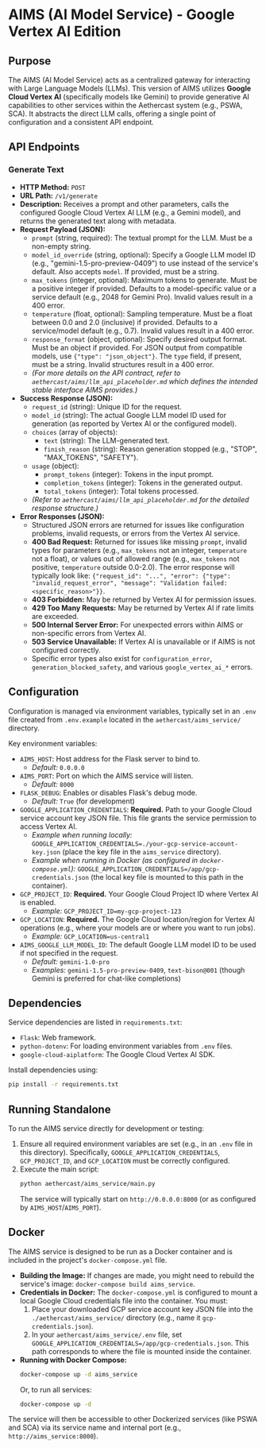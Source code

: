 # AIMS (AI Model Service) - Google Vertex AI Edition

## Purpose

The AIMS (AI Model Service) acts as a centralized gateway for interacting with Large Language Models (LLMs). This version of AIMS utilizes **Google Cloud Vertex AI** (specifically models like Gemini) to provide generative AI capabilities to other services within the Aethercast system (e.g., PSWA, SCA). It abstracts the direct LLM calls, offering a single point of configuration and a consistent API endpoint.

## API Endpoints

### Generate Text

-   **HTTP Method:** `POST`
-   **URL Path:** `/v1/generate`
-   **Description:** Receives a prompt and other parameters, calls the configured Google Cloud Vertex AI LLM (e.g., a Gemini model), and returns the generated text along with metadata.
-   **Request Payload (JSON):**
    *   `prompt` (string, required): The textual prompt for the LLM. Must be a non-empty string.
    *   `model_id_override` (string, optional): Specify a Google LLM model ID (e.g., "gemini-1.5-pro-preview-0409") to use instead of the service's default. Also accepts `model`. If provided, must be a string.
    *   `max_tokens` (integer, optional): Maximum tokens to generate. Must be a positive integer if provided. Defaults to a model-specific value or a service default (e.g., 2048 for Gemini Pro). Invalid values result in a 400 error.
    *   `temperature` (float, optional): Sampling temperature. Must be a float between 0.0 and 2.0 (inclusive) if provided. Defaults to a service/model default (e.g., 0.7). Invalid values result in a 400 error.
    *   `response_format` (object, optional): Specify desired output format. Must be an object if provided. For JSON output from compatible models, use `{"type": "json_object"}`. The `type` field, if present, must be a string. Invalid structures result in a 400 error.
    *   *(For more details on the API contract, refer to `aethercast/aims/llm_api_placeholder.md` which defines the intended stable interface AIMS provides.)*
-   **Success Response (JSON):**
    *   `request_id` (string): Unique ID for the request.
    *   `model_id` (string): The actual Google LLM model ID used for generation (as reported by Vertex AI or the configured model).
    *   `choices` (array of objects):
        *   `text` (string): The LLM-generated text.
        *   `finish_reason` (string): Reason generation stopped (e.g., "STOP", "MAX_TOKENS", "SAFETY").
    *   `usage` (object):
        *   `prompt_tokens` (integer): Tokens in the input prompt.
        *   `completion_tokens` (integer): Tokens in the generated output.
        *   `total_tokens` (integer): Total tokens processed.
    *   *(Refer to `aethercast/aims/llm_api_placeholder.md` for the detailed response structure.)*
-   **Error Responses (JSON):**
    *   Structured JSON errors are returned for issues like configuration problems, invalid requests, or errors from the Vertex AI service.
    *   **400 Bad Request:** Returned for issues like missing `prompt`, invalid types for parameters (e.g., `max_tokens` not an integer, `temperature` not a float), or values out of allowed range (e.g., `max_tokens` not positive, `temperature` outside 0.0-2.0). The error response will typically look like: `{"request_id": "...", "error": {"type": "invalid_request_error", "message": "Validation failed: <specific_reason>"}}`.
    *   **403 Forbidden:** May be returned by Vertex AI for permission issues.
    *   **429 Too Many Requests:** May be returned by Vertex AI if rate limits are exceeded.
    *   **500 Internal Server Error:** For unexpected errors within AIMS or non-specific errors from Vertex AI.
    *   **503 Service Unavailable:** If Vertex AI is unavailable or if AIMS is not configured correctly.
    *   Specific error types also exist for `configuration_error`, `generation_blocked_safety`, and various `google_vertex_ai_*` errors.

## Configuration

Configuration is managed via environment variables, typically set in an `.env` file created from `.env.example` located in the `aethercast/aims_service/` directory.

Key environment variables:

-   `AIMS_HOST`: Host address for the Flask server to bind to.
    -   *Default:* `0.0.0.0`
-   `AIMS_PORT`: Port on which the AIMS service will listen.
    -   *Default:* `8000`
-   `FLASK_DEBUG`: Enables or disables Flask's debug mode.
    -   *Default:* `True` (for development)
-   `GOOGLE_APPLICATION_CREDENTIALS`: **Required.** Path to your Google Cloud service account key JSON file. This file grants the service permission to access Vertex AI.
    -   *Example when running locally:* `GOOGLE_APPLICATION_CREDENTIALS=./your-gcp-service-account-key.json` (place the key file in the `aims_service` directory).
    -   *Example when running in Docker (as configured in `docker-compose.yml`):* `GOOGLE_APPLICATION_CREDENTIALS=/app/gcp-credentials.json` (the local key file is mounted to this path in the container).
-   `GCP_PROJECT_ID`: **Required.** Your Google Cloud Project ID where Vertex AI is enabled.
    -   *Example:* `GCP_PROJECT_ID=my-gcp-project-123`
-   `GCP_LOCATION`: **Required.** The Google Cloud location/region for Vertex AI operations (e.g., where your models are or where you want to run jobs).
    -   *Example:* `GCP_LOCATION=us-central1`
-   `AIMS_GOOGLE_LLM_MODEL_ID`: The default Google LLM model ID to be used if not specified in the request.
    -   *Default:* `gemini-1.0-pro`
    -   *Examples:* `gemini-1.5-pro-preview-0409`, `text-bison@001` (though Gemini is preferred for chat-like completions)

## Dependencies

Service dependencies are listed in `requirements.txt`:
-   `Flask`: Web framework.
-   `python-dotenv`: For loading environment variables from `.env` files.
-   `google-cloud-aiplatform`: The Google Cloud Vertex AI SDK.

Install dependencies using:
```bash
pip install -r requirements.txt
```

## Running Standalone

To run the AIMS service directly for development or testing:

1.  Ensure all required environment variables are set (e.g., in an `.env` file in this directory). Specifically, `GOOGLE_APPLICATION_CREDENTIALS`, `GCP_PROJECT_ID`, and `GCP_LOCATION` must be correctly configured.
2.  Execute the main script:
    ```bash
    python aethercast/aims_service/main.py
    ```
    The service will typically start on `http://0.0.0.0:8000` (or as configured by `AIMS_HOST`/`AIMS_PORT`).

## Docker

The AIMS service is designed to be run as a Docker container and is included in the project's `docker-compose.yml` file.

-   **Building the Image:** If changes are made, you might need to rebuild the service's image: `docker-compose build aims_service`.
-   **Credentials in Docker:** The `docker-compose.yml` is configured to mount a local Google Cloud credentials file into the container. You must:
    1.  Place your downloaded GCP service account key JSON file into the `./aethercast/aims_service/` directory (e.g., name it `gcp-credentials.json`).
    2.  In your `aethercast/aims_service/.env` file, set `GOOGLE_APPLICATION_CREDENTIALS=/app/gcp-credentials.json`. This path corresponds to where the file is mounted inside the container.
-   **Running with Docker Compose:**
    ```bash
    docker-compose up -d aims_service
    ```
    Or, to run all services:
    ```bash
    docker-compose up -d
    ```

The service will then be accessible to other Dockerized services (like PSWA and SCA) via its service name and internal port (e.g., `http://aims_service:8000`).
